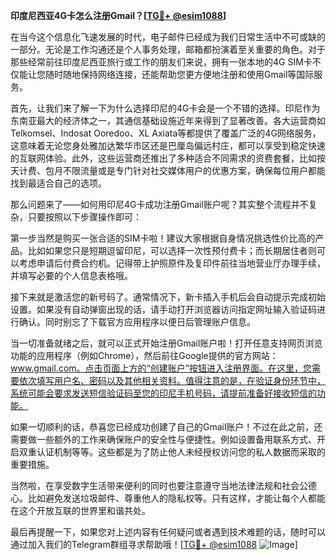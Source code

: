 **印度尼西亚4G卡怎么注册Gmail？[[TG💪+ @esim1088](https://t.me/s/esim1088)]**

在当今这个信息化飞速发展的时代，电子邮件已经成为我们日常生活中不可或缺的一部分。无论是工作沟通还是个人事务处理，邮箱都扮演着至关重要的角色。对于那些经常前往印度尼西亚旅行或工作的朋友们来说，拥有一张本地的4G SIM卡不仅能让您随时随地保持网络连接，还能帮助您更方便地注册和使用Gmail等国际服务。

首先，让我们来了解一下为什么选择印尼的4G卡会是一个不错的选择。印尼作为东南亚最大的经济体之一，其通信基础设施近年来得到了显著改善。各大运营商如Telkomsel、Indosat Ooredoo、XL Axiata等都提供了覆盖广泛的4G网络服务，这意味着无论您身处雅加达繁华市区还是巴厘岛偏远村庄，都可以享受到稳定快速的互联网体验。此外，这些运营商还推出了多种适合不同需求的资费套餐，比如按天计费、包月不限流量或是专门针对社交媒体用户的优惠方案，确保每位用户都能找到最适合自己的选项。

那么问题来了——如何用印尼4G卡成功注册Gmail账户呢？其实整个流程并不复杂，只要按照以下步骤操作即可：

第一步当然是购买一张合适的SIM卡啦！建议大家根据自身情况挑选性价比高的产品。比如如果您只是短期逗留印尼，可以选择一次性预付费卡；而长期居住者则可以考虑申请后付费合约机。记得带上护照原件及复印件前往当地营业厅办理手续，并填写必要的个人信息表格哦。

接下来就是激活您的新号码了。通常情况下，新卡插入手机后会自动提示完成初始设置。如果没有自动弹窗出现的话，请手动打开浏览器访问指定网址输入验证码进行确认。同时别忘了下载官方应用程序以便日后管理账户信息。

当一切准备就绪之后，就可以正式开始注册Gmail账户啦！打开任意支持网页浏览功能的应用程序（例如Chrome），然后前往Google提供的官方网站：www.gmail.com。点击页面上方的“创建账户”按钮进入注册界面。在这里，您需要依次填写用户名、密码以及其他相关资料。值得注意的是，在验证身份环节中，系统可能会要求发送短信验证码至您的印尼手机号码，请提前准备好接收短信的功能。

如果一切顺利的话，恭喜您已经成功创建了自己的Gmail账户！不过在此之前，还需要做一些额外的工作来确保账户的安全性与便捷性。例如设置备用联系方式、开启双重认证机制等等。这些都是为了防止他人未经授权访问您的私人数据而采取的重要措施。

当然啦，在享受数字生活带来便利的同时也要注意遵守当地法律法规和社会公德心。比如避免发送垃圾邮件、尊重他人的隐私权等。只有这样，才能让每个人都能在这个开放互联的世界里和谐共处。

最后再提醒一下，如果您对上述内容有任何疑问或者遇到技术难题的话，随时可以通过加入我们的Telegram群组寻求帮助哦！[[TG💪+ @esim1088](https://t.me/s/esim1088) ![Image](https://i.postimg.cc/4NQfJmqS/Snipaste-2025-05-13-00-14-12.png)]